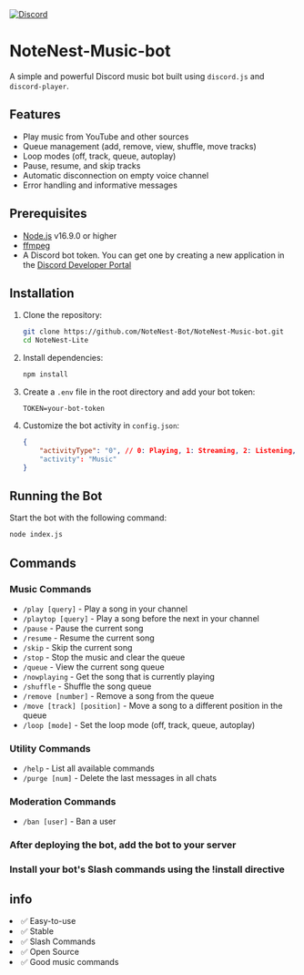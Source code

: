 <a href="https://discord.gg/E4VbGF8KR2">
    <img src="https://img.shields.io/discord/811542332678996008?color=7289DA&label=Support&logo=discord&style=for-the-badge" alt="Discord">
</a>

# NoteNest-Music-bot

A simple and powerful Discord music bot built using `discord.js` and `discord-player`.

## Features

- Play music from YouTube and other sources
- Queue management (add, remove, view, shuffle, move tracks)
- Loop modes (off, track, queue, autoplay)
- Pause, resume, and skip tracks
- Automatic disconnection on empty voice channel
- Error handling and informative messages

## Prerequisites

- [Node.js](https://nodejs.org/) v16.9.0 or higher
- [ffmpeg](https://www.ffmpeg.org/download.html)
- A Discord bot token. You can get one by creating a new application in the [Discord Developer Portal](https://discord.com/developers/applications)

## Installation

1. Clone the repository:
    ```sh
    git clone https://github.com/NoteNest-Bot/NoteNest-Music-bot.git
    cd NoteNest-Lite
    ```

2. Install dependencies:
    ```sh
    npm install
    ```

3. Create a `.env` file in the root directory and add your bot token:
    ```env
    TOKEN=your-bot-token
    ```

4. Customize the bot activity in `config.json`:
    ```json
    {
        "activityType": "0", // 0: Playing, 1: Streaming, 2: Listening, 3: Watching, 5: Competing
        "activity": "Music"
    }
    ```

## Running the Bot

Start the bot with the following command:
```sh
node index.js
```
## Commands

### Music Commands

- `/play [query]` - Play a song in your channel
- `/playtop [query]` - Play a song before the next in your channel
- `/pause` - Pause the current song
- `/resume` - Resume the current song
- `/skip` - Skip the current song
- `/stop` - Stop the music and clear the queue
- `/queue` - View the current song queue
- `/nowplaying` - Get the song that is currently playing
- `/shuffle` - Shuffle the song queue
- `/remove [number]` - Remove a song from the queue
- `/move [track] [position]` - Move a song to a different position in the queue
- `/loop [mode]` - Set the loop mode (off, track, queue, autoplay)

### Utility Commands

- `/help` - List all available commands
- `/purge [num]` - Delete the last messages in all chats

### Moderation Commands

- `/ban [user]` - Ban a user

### After deploying the bot, add the bot to your server
### Install your bot's Slash commands using the !install directive
## info
<li>✅ Easy-to-use</li>
<li>✅ Stable </li>
<li>✅ Slash Commands</li>
<li>✅ Open Source</li>
<li>✅ Good music commands</li>
